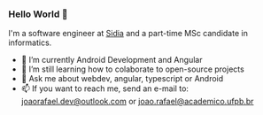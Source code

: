 ### Hello World 👋

I'm a software engineer at [Sidia](https://www.sidia.com/) and a part-time MSc candidate in informatics. 

- 🌱 I’m currently Android Development and Angular
- 👯 I’m still learning how to colaborate to open-source projects
- 💬 Ask me about webdev, angular, typescript or Android
- 📫 If you want to reach me, send an e-mail to: joaorafael.dev@outlook.com or joao.rafael@academico.ufpb.br

